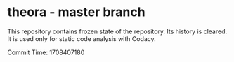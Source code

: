 # theora - master branch

This repository contains frozen state of the repository.
Its history is cleared. It is used only for static code
analysis with Codacy.

Commit Time: 1708407180